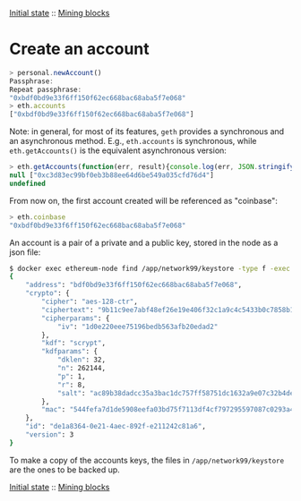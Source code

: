 [Initial state](docs/initial.md) :: [Mining blocks](mining-blocks.md)

Create an account
=================
```javascript
> personal.newAccount()
Passphrase: 
Repeat passphrase: 
"0xbdf0bd9e33f6ff150f62ec668bac68aba5f7e068"
> eth.accounts
["0xbdf0bd9e33f6ff150f62ec668bac68aba5f7e068"]
```

Note: in general, for most of its features, `geth` provides a synchronous and an asynchronous method. E.g., `eth.accounts` is synchronous, while `eth.getAccounts()` is the equivalent asynchronous version:

```javascript
> eth.getAccounts(function(err, result){console.log(err, JSON.stringify(result))})
null ["0xc3d83ec99bf0eb3b88ee64d6be549a035cfd76d4"]
undefined
```

From now on, the first account created will be referenced as "coinbase":

```javascript
> eth.coinbase
"0xbdf0bd9e33f6ff150f62ec668bac68aba5f7e068"
```

An account is a pair of a private and a public key, stored in the node as a json file:

```bash
$ docker exec ethereum-node find /app/network99/keystore -type f -exec cat {} ";"  | python -m json.tool             8:21  arialdo@mbuto
{
    "address": "bdf0bd9e33f6ff150f62ec668bac68aba5f7e068",
    "crypto": {
        "cipher": "aes-128-ctr",
        "ciphertext": "9b11c9ee7abf48ef26e19e406f32c1a9c4c5433b0c7858b139885e8244a1b6dc",
        "cipherparams": {
            "iv": "1d0e220eee75196bedb563afb20edad2"
        },
        "kdf": "scrypt",
        "kdfparams": {
            "dklen": 32,
            "n": 262144,
            "p": 1,
            "r": 8,
            "salt": "ac89b38dadcc35a3bac1dc757ff58751dc1632a9e07c32b4debc8a259cda8a4f"
        },
        "mac": "544fefa7d1de5908eefa03bd75f7113df4cf797295597087c0293a419c45e9d2"
    },
    "id": "de1a8364-0e21-4aec-892f-e211242c81a6",
    "version": 3
}
```

To make a copy of the accounts keys, the files in `/app/network99/keystore` are the ones to be backed up.


[Initial state](docs/initial.md) :: [Mining blocks](mining-blocks.md)
